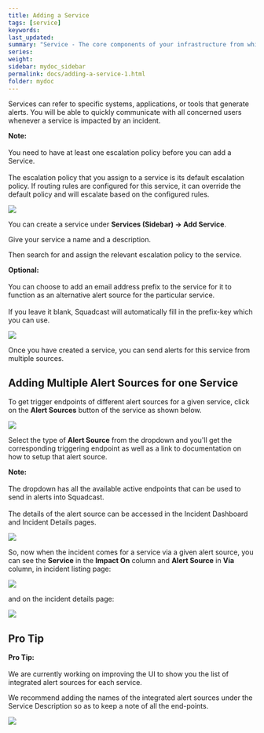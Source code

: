 ```yaml
---
title: Adding a Service
tags: [service]
keywords:
last_updated: 
summary: "Service - The core components of your infrastructure from which alerts are generated"
series:
weight:
sidebar: mydoc_sidebar
permalink: docs/adding-a-service-1.html
folder: mydoc
---
```


Services can refer to specific systems, applications, or tools that generate alerts. You will be able to quickly communicate with all concerned users whenever a service is impacted by an incident.

<div markdown="span" class="alert alert-info" role="alert">
    <i class="fa fa-info-circle"></i> 
    <b>Note:</b> 
    <br/><br/>You need to have at least one escalation policy before you can add a Service.
    <br/><br/>
    The escalation policy that you assign to a service is its default escalation policy. If routing rules are configured for this service, it can override the default policy and will escalate based on the configured rules.
</div>

![](images/adding_a_service_1.png)

You can create a service under **Services (Sidebar) → Add Service**.

Give your service a name and a description. 

Then search for and assign the relevant escalation policy to the service.

<div markdown="span" class="alert alert-warning" role="alert">
    <i class="fa fa-info-circle"></i> 
    <b>Optional:</b> 
    <br/><br/>You can choose to add an email address prefix to the service for it to function as an alternative alert source for the particular service. 
    <br/><br/>
    If you leave it blank, Squadcast will automatically fill in the prefix-key which you can use.
</div>

![](images/adding_a_service_2.png)

Once you have created a service, you can send alerts for this service from multiple sources.

## Adding Multiple Alert Sources for one Service

To get trigger endpoints of different alert sources for a given service, click on the **Alert Sources** button of the service as shown below.

![](images/adding_a_service_3.png)

Select the type of **Alert Source** from the dropdown and you'll get the corresponding triggering endpoint as well as a link to documentation on how to setup that alert source.

<div markdown="span" class="alert alert-info" role="alert">
    <i class="fa fa-info-circle"></i> 
    <b>Note:</b> 
    <br/><br/>The dropdown has all the available active endpoints that can be used to send in alerts into Squadcast.
    <br/><br/>
    The details of the alert source can be accessed in the Incident Dashboard and Incident Details pages.
</div>

![](images/adding_a_service_4.png)

So, now when the incident comes for a service via a given alert source, you can see the **Service** in the **Impact On** column and **Alert Source** in **Via** column, in incident listing page:

![](images/adding_a_service_5.png)

and on the incident details page: 

![](images/adding_a_service_6.png)

## Pro Tip

<div markdown="span" class="alert alert-success" role="alert">
    <i class="fa fa-check-square-o"></i> 
    <b>Pro Tip:</b> 
    <br/><br/>We are currently working on improving the UI to show you the list of integrated alert sources for each service.
</div>

We recommend adding the names of the integrated alert sources under the Service Description so as to keep a note of all the end-points. 

![](images/adding_a_service_7.png)
